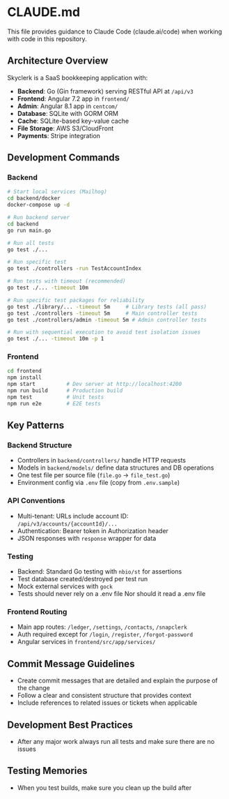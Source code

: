 # CLAUDE.md

This file provides guidance to Claude Code (claude.ai/code) when working with code in this repository.

## Architecture Overview

Skyclerk is a SaaS bookkeeping application with:
- **Backend**: Go (Gin framework) serving RESTful API at `/api/v3`
- **Frontend**: Angular 7.2 app in `frontend/` 
- **Admin**: Angular 8.1 app in `centcom/`
- **Database**: SQLite with GORM ORM
- **Cache**: SQLite-based key-value cache
- **File Storage**: AWS S3/CloudFront
- **Payments**: Stripe integration

## Development Commands

### Backend
```bash
# Start local services (Mailhog)
cd backend/docker
docker-compose up -d

# Run backend server
cd backend
go run main.go

# Run all tests
go test ./...

# Run specific test
go test ./controllers -run TestAccountIndex

# Run tests with timeout (recommended)
go test ./... -timeout 10m

# Run specific test packages for reliability
go test ./library/... -timeout 5m     # Library tests (all pass)
go test ./controllers -timeout 5m     # Main controller tests  
go test ./controllers/admin -timeout 5m # Admin controller tests

# Run with sequential execution to avoid test isolation issues
go test ./... -timeout 10m -p 1
```

### Frontend
```bash
cd frontend
npm install
npm start          # Dev server at http://localhost:4200
npm run build      # Production build
npm test           # Unit tests
npm run e2e        # E2E tests
```

## Key Patterns

### Backend Structure
- Controllers in `backend/controllers/` handle HTTP requests
- Models in `backend/models/` define data structures and DB operations
- One test file per source file (`file.go` → `file_test.go`)
- Environment config via `.env` file (copy from `.env.sample`)

### API Conventions
- Multi-tenant: URLs include account ID: `/api/v3/accounts/{accountId}/...`
- Authentication: Bearer token in Authorization header
- JSON responses with `response` wrapper for data

### Testing
- Backend: Standard Go testing with `nbio/st` for assertions
- Test database created/destroyed per test run
- Mock external services with `gock`
- Tests should never rely on a .env file Nor should it read a .env file

### Frontend Routing
- Main app routes: `/ledger`, `/settings`, `/contacts`, `/snapclerk`
- Auth required except for `/login`, `/register`, `/forgot-password`
- Angular services in `frontend/src/app/services/`

## Commit Message Guidelines
- Create commit messages that are detailed and explain the purpose of the change
- Follow a clear and consistent structure that provides context
- Include references to related issues or tickets when applicable

## Development Best Practices
- After any major work always run all tests and make sure there are no issues

## Testing Memories
- When you test builds, make sure you clean up the build after